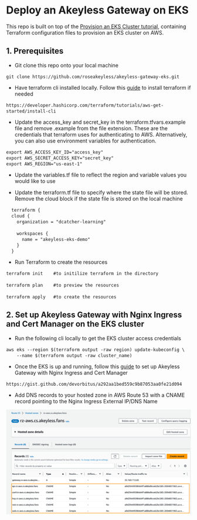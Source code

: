 # Deploy an Akeyless Gateway on EKS

This repo is built on top of the [Provision an EKS Cluster tutorial](https://developer.hashicorp.com/terraform/tutorials/kubernetes/eks), containing
Terraform configuration files to provision an EKS cluster on AWS.

## 1. Prerequisites
- Git clone this repo onto your local machine
```
git clone https://github.com/roseakeyless/akeyless-gateway-eks.git
```
- Have terraform cli installed locally. Follow this [guide](https://developer.hashicorp.com/terraform/tutorials/aws-get-started/install-cli) to install terraform if needed
```
https://developer.hashicorp.com/terraform/tutorials/aws-get-started/install-cli
```

- Update the access_key and secret_key in the terraform.tfvars.example file and remove .example from the file extension. These are the credentials that terraform uses for authenticating to AWS. Alternatively, you can also use environment variables for authentication.
```
export AWS_ACCESS_KEY_ID="access_key"
export AWS_SECRET_ACCESS_KEY="secret_key"
export AWS_REGION="us-east-1"
```

- Update the variables.tf file to reflect the region and variable values you would like to use

- Update the terraform.tf file to specify where the state file will be stored. Remove the cloud block if the state file is stored on the local machine
```
  terraform {
  cloud {
    organization = "dcatcher-learning"

    workspaces {
      name = "akeyless-eks-demo"
    }
  }
```
- Run Terraform to create the resources
```
terraform init    #to initilize terraform in the directory

terraform plan    #to preview the resources

terraform apply   #to create the resources
```

## 2. Set up Akeyless Gateway with Nginx Ingress and Cert Manager on the EKS cluster
- Run the following cli locally to get the EKS cluster access credentials
```
aws eks --region $(terraform output -raw region) update-kubeconfig \
    --name $(terraform output -raw cluster_name)

```

- Once the EKS is up and running, follow this [guide](https://gist.github.com/devorbitus/a292aa1bed559c9b87053aa0fe21d094) to set up Akeyless Gateway with Nginx Ingress and Cert Manager
```
https://gist.github.com/devorbitus/a292aa1bed559c9b87053aa0fe21d094
```

- Add DNS records to your hosted zone in AWS Route 53 with a CNAME record pointing to the Nginx Ingress External IP/DNS Name
  
![adding DNS records for the gateway to the hosted zone](./images/dns-records.png)
